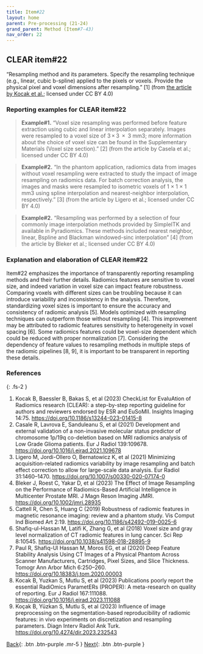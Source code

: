 ```yaml
---
title: Item#22
layout: home
parent: Pre-processing (21-24)
grand_parent: Method (Item#7-43)
nav_order: 22
---
```


## CLEAR item#22


“Resampling method and its parameters. Specify the resampling technique (e.g., linear, cubic b-spline) applied to the pixels or voxels. Provide the physical pixel and voxel dimensions after resampling.” [1] (from [the article by Kocak et al.](https://insightsimaging.springeropen.com/articles/10.1186/s13244-023-01415-8); licensed under CC BY 4.0)


### Reporting examples for CLEAR item#22

> **Example#1.** “Voxel size resampling was performed before feature extraction using cubic and linear interpolation separately. Images were resampled to a voxel size of 3 × 3  ×  3 mm3; more information about the choice of voxel size can be found in the Supplementary Materials (Voxel size section).” [2] (from the article by Casela et al.; licensed under CC BY 4.0)

> **Example#2.** “In the phantom application, radiomics data from images without voxel resampling were extracted to study the impact of image resampling on radiomics data. For batch correction analysis, the images and masks were resampled to isometric voxels of 1 × 1 × 1 mm3 using spline interpolation and nearest-neighbor interpolation, respectively.” [3] (from the article by Ligero et al.; licensed under CC BY 4.0)

> **Example#2.** “Resampling was performed by a selection of four commonly image interpolation methods provided by SimpleITK and available in Pyradiomics. These methods included nearest neighbor, linear, Bspline and Blackman windowed-sinc interpolation” [4] (from the article by Bleker et al.; licensed under CC BY 4.0)

### Explanation and elaboration of CLEAR item#22

Item#22 emphasizes the importance of transparently reporting resampling methods and their further details. Radiomics features are sensitive to voxel size, and indeed variation in voxel size can impact feature robustness. Comparing voxels with different sizes can be troubling because it can introduce variability and inconsistency in the analysis. Therefore, standardizing voxel sizes is important to ensure the accuracy and consistency of radiomic analysis [5]. Models optimized with resampling techniques can outperform those without resampling [4]. This improvement may be attributed to  radiomic features sensitivity to heterogeneity in voxel spacing [6]. Some radiomics features could be voxel-size dependent which could be reduced with proper normalization [7]. Considering the dependency of feature values to resampling methods in multiple steps of the radiomic pipelines [8, 9], it is important to be transparent in reporting these details.   

### References

{: .fs-2 }

1. 	Kocak B, Baessler B, Bakas S, et al (2023) CheckList for EvaluAtion of Radiomics research (CLEAR): a step-by-step reporting guideline for authors and reviewers endorsed by ESR and EuSoMII. Insights Imaging 14:75. https://doi.org/10.1186/s13244-023-01415-8
2. 	Casale R, Lavrova E, Sanduleanu S, et al (2021) Development and external validation of a non-invasive molecular status predictor of chromosome 1p/19q co-deletion based on MRI radiomics analysis of Low Grade Glioma patients. Eur J Radiol 139:109678. https://doi.org/10.1016/j.ejrad.2021.109678
3. 	Ligero M, Jordi-Ollero O, Bernatowicz K, et al (2021) Minimizing acquisition-related radiomics variability by image resampling and batch effect correction to allow for large-scale data analysis. Eur Radiol 31:1460–1470. https://doi.org/10.1007/s00330-020-07174-0
4. 	Bleker J, Roest C, Yakar D, et al (2023) The Effect of Image Resampling on the Performance of Radiomics-Based Artificial Intelligence in Multicenter Prostate MRI. J Magn Reson Imaging JMRI. https://doi.org/10.1002/jmri.28935
5. 	Cattell R, Chen S, Huang C (2019) Robustness of radiomic features in magnetic resonance imaging: review and a phantom study. Vis Comput Ind Biomed Art 2:19. https://doi.org/10.1186/s42492-019-0025-6
6. 	Shafiq-ul-Hassan M, Latifi K, Zhang G, et al (2018) Voxel size and gray level normalization of CT radiomic features in lung cancer. Sci Rep 8:10545. https://doi.org/10.1038/s41598-018-28895-9
7. 	Paul R, Shafiq-Ul Hassan M, Moros EG, et al (2020) Deep Feature Stability Analysis Using CT Images of a Physical Phantom Across Scanner Manufacturers, Cartridges, Pixel Sizes, and Slice Thickness. Tomogr Ann Arbor Mich 6:250–260. https://doi.org/10.18383/j.tom.2020.00003
8. 	Kocak B, Yuzkan S, Mutlu S, et al (2023) Publications poorly report the essential RadiOmics ParametERs (PROPER): A meta-research on quality of reporting. Eur J Radiol 167:111088. https://doi.org/10.1016/j.ejrad.2023.111088
9. 	Koçak B, Yüzkan S, Mutlu S, et al (2023) Influence of image preprocessing on the segmentation-based reproducibility of radiomic features: in vivo experiments on discretization and resampling parameters. Diagn Interv Radiol Ank Turk. https://doi.org/10.4274/dir.2023.232543

[Back](https://radiomic.github.io/CLEAR-E3/docs/Method%20(Item%207-43)/Pre-processing%20(21-24)/Item21.html){: .btn .btn-purple .mr-5 }
[Next](https://radiomic.github.io/CLEAR-E3/docs/Method%20(Item%207-43)/Pre-processing%20(21-24)/Item23.html){: .btn .btn-purple   }
